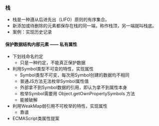### 栈
* 栈是一种遵从后进先出（LIFO）原则的有序集合。
* 新添加或待删除的元素都保存在栈的同一端，称作栈顶，另一端就叫栈底。
* 案例：实现历史记录
#### 保护数据结构内部元素 —— 私有属性
* 下划线命名约定
  * 只是一种约定，不能真正保护数据
* 利用Symbol类型不可变的特性，实现属性
  * Symbol类型不可变，每次用Symbol创建的数据均不相同
  * 普通JS方法无法枚举Symbol属性值
  * 外部拿不到Symbol数据的引用，即认为拿不到属性本身
  * 枚举Symbol需要用 Object.getOwnPropertySymbols 方法
  * 能被破解
* 利用WeakMap弱引用不可枚举的特性，实现属性
  * 靠谱
* ECMAScript类属性提案
